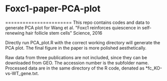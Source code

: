 # Foxc1-paper-PCA-plot
=======================
This repo contains codes and data to generate PCA plot for Wang et al. "Foxc1 reinforces quiescence in self-renewing hair follicle stem cells" Science, 2016

Directly run PCA_plot.R with the correct working directory will generate the PCA plot. The final figure in the paper is more polished aesthetically.

Raw data from three publications are not included, since they can be downloaded from GEO. The accession number is the subfolder name. Processed data are in the same directory of the R code, denated as *fc_KO-vs-WT_gene.txt.
